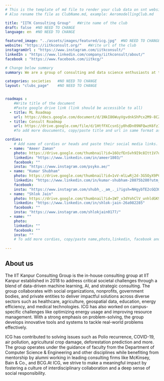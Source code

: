 ```yaml
---
# This is the template of md file to render your club data on snt website. The below example is of Aeromodelling Club, please modify the data according to your clunb.
# Also rename the file as ClubName.md, example: AeromodellingClub.md

title: "IITK Consulting Group"   #Write name of the club
draft: false  #NO NEED TO CHANGE
language: en  #NO NEED TO CHANGE

featured_image: "../assets/images/featured/icg.jpg"  #NO NEED TO CHANGE
website: "https://iitkconsult.org/"   #Write url of the club
instagramUrl : "https://www.instagram.com/iitkconsult/"
linkedIn : "https://www.linkedin.com/company/iitkconsult/about/"
facebook : "https://www.facebook.com/iitkcg/"

# Change below summary
summary: We are a group of consulting and data science enthusiasts at the IIT Kanpur Consulting Group, established in 2018. Our vision is to harness data science and strategy consulting skills to help organizations extract valuable insights from their data and devise growth strategies for them, ultimately driving positive social impact. By bringing together a talented pool of individuals, we ensure that we provide outstanding solutions to address the pressing societal challenges at hand.

categories: societies   #NO NEED TO CHANGE
layout: "clubs_page"    #NO NEED TO CHANGE


roadmaps :
    #Write title of the document
    #Paste google drive link (link should be accessible to all)
  - title: ML Roadmap
    url: https://docs.google.com/document/d/1NkI86WuyVgvdnkShPcx2M9-8CZabma4v8e7NdFEx5xI/edit
  - title: Consult Roadmap
    url: https://drive.google.com/file/d/1HtfFXCcsnSjy0hdDn09NFQwzK6fzI__2/view?usp=sharing
    #To add more doucuments, copy/paste title and url in same format as above.

cordies:
    # Add name of cordies or heads and paste their social media links.
  - name: "Ameer Zaman"
    photo: https://drive.google.com/thumbnail?id=16OzfEnSvh9I9c8Itt1V7uUax9PhxKXHb&sz=w1000
    linkedin: "https://www.linkedin.com/in/ameer1803/"
    facebook: ""
    insta: "https://www.instagram.com/psyko.ae/"
  - name: "Kumar Shubham"
    photo: https://drive.google.com/thumbnail?id=1vV-mlLwRj2d-3G5OyX9PCqvt4pNawvZa&sz=w1000
    linkedin: "https://www.linkedin.com/in/kumar-shubham-28875b280?utm_source=share&utm_campaign=share_via&utm_content=profile&utm_medium=android_app"
    facebook: 
    insta: "https://www.instagram.com/shubh_._am_._i?igsh=NHgybTE2cGQ3OTlj"
  - name: "Shlok Jain"
    photo: https://drive.google.com/thumbnail?id=1W7_v3dYohClV_unhldGK9EgOwXA0yJ2k&sz=w1000
    linkedin: "https://www.linkedin.com/in/shlok-jain-26a982285"
    facebook: ""
    insta: "https://www.instagram.com/shlokjain0177/"
  - name: ""
    photo: 
    linkedin: ""
    facebook: ""
    insta: ""
    # To add more cordies, copy/paste name,photo,linkedin, facebook and insta in same format as above.
    
---
```


<!-- Write about us section -->
## About us
The IIT Kanpur Consulting Group is the in-house consulting group at IIT Kanpur established in 2018 to address critical societal challenges through a blend of data-driven machine learning, AI, and strategic consulting. The group collaborates with social organizations, nonprofits, government bodies, and private entities to deliver impactful solutions across diverse sectors such as healthcare, agriculture, geospatial data, education, energy efficiency, and medical technologies. ICG has also worked on campus-specific challenges like optimizing energy usage and improving resource management. With a strong emphasis on problem-solving, the group develops innovative tools and systems to tackle real-world problems effectively.

ICG has contributed to solving issues such as Polio recurrence, COVID-19, air pollution, agricultural crop damage, deforestation prediction and more. The group operates under the guidance of faculty from the Department of Computer Science & Engineering and other disciplines while benefiting from mentorship by alumni working in leading consulting firms like McKinsey, Bain & Co., and BCG.At ICG, we strive to make a meaningful impact by fostering a culture of interdisciplinary collaboration and a deep sense of social responsibility.